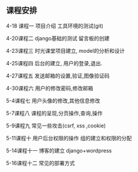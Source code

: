 ## 课程安排

4-18 课程一  项目介绍 工具环境的测试(git)

4-20课程二  django基础的测试 留言板的创建

4-23课程三  时光课堂项目建立, model的分析和设计

4-25课程四  后台的建立, 用户的登录,退出.

4-27课程五 发送邮箱的设置,验证,图像验证码

4-30课程六  用户的修改密码,修改邮箱

5-4课程七  用户头像的修改,其他信息修改

5-7课程八  课程的呈现,分页操作,查询,操作

5-9课程九  常见一些攻击(csrf, xss ,cookie)

5-11课程十  用户后台权限的操作  组的建立和权限的分配

5-14课程十一  博客的建立 django+wordpress

5-16课程十二   常见的部署方式















